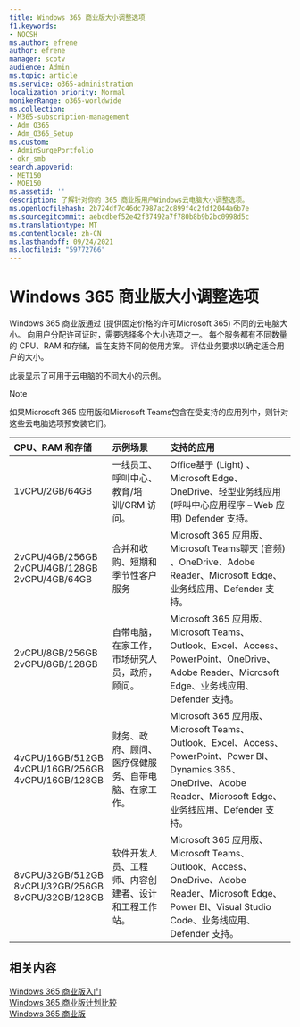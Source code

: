 ```yaml
---
title: Windows 365 商业版大小调整选项
f1.keywords:
- NOCSH
ms.author: efrene
author: efrene
manager: scotv
audience: Admin
ms.topic: article
ms.service: o365-administration
localization_priority: Normal
monikerRange: o365-worldwide
ms.collection:
- M365-subscription-management
- Adm_O365
- Adm_O365_Setup
ms.custom:
- AdminSurgePortfolio
- okr_smb
search.appverid:
- MET150
- MOE150
ms.assetid: ''
description: 了解针对你的 365 商业版用户Windows云电脑大小调整选项。
ms.openlocfilehash: 2b724df7c46dc7987ac2c899f4c2fdf2044a6b7e
ms.sourcegitcommit: aebcdbef52e42f37492a7f780b8b9b2bc0998d5c
ms.translationtype: MT
ms.contentlocale: zh-CN
ms.lasthandoff: 09/24/2021
ms.locfileid: "59772766"
---
```

# <a name="windows-365-business-sizing-options"></a>Windows 365 商业版大小调整选项

Windows 365 商业版通过 (提供固定价格的许可Microsoft 365) 不同的云电脑大小。 向用户分配许可证时，需要选择多个大小选项之一。 每个服务都有不同数量的 CPU、RAM 和存储，旨在支持不同的使用方案。 评估业务要求以确定适合用户的大小。 

此表显示了可用于云电脑的不同大小的示例。

> [!NOTE]  
> 如果Microsoft 365 应用版和Microsoft Teams包含在受支持的应用列中，则针对这些云电脑选项预安装它们。 


|CPU、RAM 和存储|示例场景|支持的应用|
|:-------------------------------------------------------------------------------|:----------------------------------|:----------------------------------|
|1vCPU/2GB/64GB |一线员工、呼叫中心、教育/培训/CRM 访问。|Office基于 (Light) 、Microsoft Edge、OneDrive、轻型业务线应用 (呼叫中心应用程序 – Web 应用) Defender 支持。 |
|2vCPU/4GB/256GB<br/> 2vCPU/4GB/128GB<br/> 2vCPU/4GB/64GB |合并和收购、短期和季节性客户服务 |Microsoft 365 应用版、Microsoft Teams聊天 (音频) 、OneDrive、Adobe Reader、Microsoft Edge、业务线应用、Defender 支持。  |
|2vCPU/8GB/256GB<br/>2vCPU/8GB/128GB |自带电脑，在家工作，市场研究人员，政府，顾问。 |Microsoft 365 应用版、Microsoft Teams、Outlook、Excel、Access、PowerPoint、OneDrive、Adobe Reader、Microsoft Edge、业务线应用、Defender 支持。  |
|4vCPU/16GB/512GB<br/>4vCPU/16GB/256GB<br/> 4vCPU/16GB/128GB|财务、政府、顾问、医疗保健服务、自带电脑、在家工作。 |Microsoft 365 应用版、Microsoft Teams、Outlook、Excel、Access、PowerPoint、Power BI、Dynamics 365、OneDrive、Adobe Reader、Microsoft Edge、业务线应用、Defender 支持。 |
|8vCPU/32GB/512GB<br/>8vCPU/32GB/256GB<br/>8vCPU/32GB/128GB |软件开发人员、工程师、内容创建者、设计和工程工作站。 |Microsoft 365 应用版、Microsoft Teams、Outlook、Access、OneDrive、Adobe Reader、Microsoft Edge、Power BI、Visual Studio Code、业务线应用、Defender 支持。  |


## <a name="related-content"></a>相关内容

[Windows 365 商业版入门](get-started-windows-365-business.md) <br/>
[Windows 365 商业版计划比较](https://www.microsoft.com/windows-365/business/compare-plans-pricing) <br/>
[Windows 365 商业版](https://www.microsoft.com/windows-365/business) <br/>
